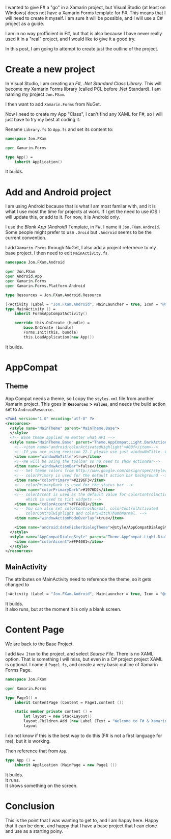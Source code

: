 I wanted to give F# a "go" in a Xamarin project, but Visual Studio (at least on Windows) does not have a Xamarin Forms template for F#. This means that I will need to create it myself.
I am sure it will be possible, and I will use a C# project as a guide.

I am in no way profficient in F#, but that is also because I have never really used it in a "real" project, and I would like to give it a good try.

In this post, I am going to attempt to create just the outline of the project.

# Create a new project
In Visual Studio, I am creating an _F#, .Net Standard Class Library_. This will become my Xamarin Forms library (called PCL before .Net Standard). I am naming my project `Jon.FXam`.

I then want to add `Xamarin.Forms` from NuGet.

Now I need to create my App "Class", I can't find any XAML for F#, so I will just have to try my best at coding it.

Rename `Library.fs` to `App.fs` and set its content to:
```fsharp
namespace Jon.FXam

open Xamarin.Forms

type App() =
    inherit Application()
```

It builds.

# Add and Android project
I am using Android because that is what I am most familar with, and it is what I use most the time for projects at work. If I get the need to use iOS I will update this, or add to it.  For now, it is Android only.

I use the _Blank App (Android)_ Template, in F#. I name it `Jon.FXam.Android`. Some people might prefer to use `.Droid` but `.Android` seems to be the current convention.

I add `Xamarin.Forms` through NuGet, I also add a project refernece to my base project. I then need to edit `MainActivity.fs`.
```fsharp
namespace Jon.FXam.Android

open Jon.FXam
open Android.App
open Xamarin.Forms
open Xamarin.Forms.Platform.Android

type Resources = Jon.FXam.Android.Resource

[<Activity (Label = "Jon.FXam.Android", MainLauncher = true, Icon = "@mipmap/icon")>]
type MainActivity () =
    inherit FormsAppCompatActivity()

    override this.OnCreate (bundle) =
        base.OnCreate (bundle)
        Forms.Init(this, bundle)
        this.LoadApplication(new App())
```

It builds.

# AppCompat
## Theme
App Compat needs a theme, so I copy the `styles.xml` file from another Xamarin project. This goes in  __`Resources`__ __>__ __`values`__, and needs the build action set to `AndroidResource`.
```xml
<?xml version="1.0" encoding="utf-8" ?>
<resources>
  <style name="MainTheme" parent="MainTheme.Base">
  </style>
  <!-- Base theme applied no matter what API -->
  <style name="MainTheme.Base" parent="Theme.AppCompat.Light.DarkActionBar">
    <!--<item name="android:colorActivatedHighlight">#00f</item>-->
    <!--If you are using revision 22.1 please use just windowNoTitle. Without android:-->
    <item name="windowNoTitle">true</item>
    <!--We will be using the toolbar so no need to show ActionBar-->
    <item name="windowActionBar">false</item>
    <!-- Set theme colors from http://www.google.com/design/spec/style/color.html#color-color-palette -->
    <!-- colorPrimary is used for the default action bar background -->
    <item name="colorPrimary">#2196F3</item>
    <!-- colorPrimaryDark is used for the status bar -->
    <item name="colorPrimaryDark">#1976D2</item>
    <!-- colorAccent is used as the default value for colorControlActivated
         which is used to tint widgets -->
    <item name="colorAccent">#FF4081</item>
    <!-- You can also set colorControlNormal, colorControlActivated
         colorControlHighlight and colorSwitchThumbNormal. -->
    <item name="windowActionModeOverlay">true</item>

    <item name="android:datePickerDialogTheme">@style/AppCompatDialogStyle</item>
  </style>
  <style name="AppCompatDialogStyle" parent="Theme.AppCompat.Light.Dialog">
    <item name="colorAccent">#FF4081</item>
  </style>
</resources>
```

## MainActivity
The attributes on MainActivity need to reference the theme, so it gets changed to
```fsharp
[<Activity (Label = "Jon.FXam.Android", MainLauncher = true, Icon = "@mipmap/icon", Theme = "@style/MainTheme")>]
```

It builds.  
It also runs, but at the moment it is only a blank screen.

# Content Page
We are back to the Base Project.

I add `New Item` to the project,  and select _Source File_. There is no XAML option. That is something I will miss, but even in a C# project project XAML is optional.  I name it `Page1.fs`, and create a very basic outline of Xamarin Forms Page.
```fsharp
namespace Jon.FXam

open Xamarin.Forms

type Page1() =
    inherit ContentPage (Content = Page1.content ())

    static member private content () =
        let layout = new StackLayout()
        layout.Children.Add (new Label (Text = "Welcome to F# & Xamarin Forms!"))
        layout

```

I do not know if this is the best way to do this (F# is not a first language for me), but it is working.


Then reference that from `App`.
```fsharp
type App () =
    inherit Application (MainPage = new Page1 ())
```

It builds.  
It runs.  
It shows something on the screen.

# Conclusion
This is the point that I was wanting to get to, and I am happy here. Happy that it can be done, and happy that I have a base project that I can clone and use as a starting poiny.
<!--stackedit_data:
eyJoaXN0b3J5IjpbMTEwMDE3OTYxNCwtMTkyODA5OTQ1NiwtMT
k2Njk0MTQ2OSwtMTczMDIwMTc3NCwxNTM2NTU1MDA3LDI2NzUx
NjYsMTAxOTcyOTI1MSwtNDUzOTIxMzMwLDMyMTE5MDg5N119
-->